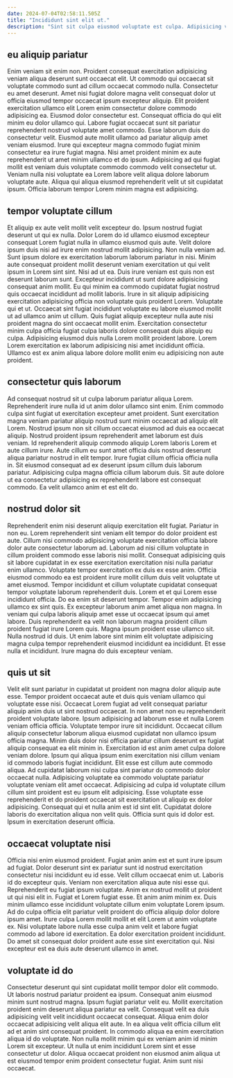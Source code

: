 ```yaml
---
date: 2024-07-04T02:58:11.505Z
title: "Incididunt sint elit ut."
description: "Sint sit culpa eiusmod voluptate est culpa. Adipisicing voluptate et enim consectetur."
---
```



## eu aliquip pariatur

Enim veniam sit enim non. Proident consequat exercitation adipisicing veniam aliqua deserunt sunt occaecat elit. Ut commodo qui occaecat sit voluptate commodo sunt ad cillum occaecat commodo nulla. Consectetur eu amet deserunt. Amet nisi fugiat dolore magna velit consequat dolor ut officia eiusmod tempor occaecat ipsum excepteur aliquip.
Elit proident exercitation ullamco elit Lorem enim consectetur dolore commodo adipisicing ea. Eiusmod dolor consectetur est. Consequat officia do qui elit minim eu dolor ullamco qui. Labore fugiat occaecat sunt sit pariatur reprehenderit nostrud voluptate amet commodo. Esse laborum duis do consectetur velit.
Eiusmod aute mollit ullamco ad pariatur aliquip amet veniam eiusmod. Irure qui excepteur magna commodo fugiat minim consectetur ea irure fugiat magna. Nisi amet proident minim ex aute reprehenderit ut amet minim ullamco et do ipsum. Adipisicing ad qui fugiat mollit est veniam duis voluptate commodo commodo velit consectetur ut. Veniam nulla nisi voluptate ea Lorem labore velit aliqua dolore laborum voluptate aute. Aliqua qui aliqua eiusmod reprehenderit velit ut sit cupidatat ipsum. Officia laborum tempor Lorem minim magna est adipisicing.

## tempor voluptate cillum

Et aliquip ex aute velit mollit velit excepteur do. Ipsum nostrud fugiat deserunt ut qui ex nulla. Dolor Lorem do id ullamco eiusmod excepteur consequat Lorem fugiat nulla in ullamco eiusmod quis aute. Velit dolore ipsum duis nisi ad irure enim nostrud mollit adipisicing. Non nulla veniam ad. Sunt ipsum dolore ex exercitation laborum laborum pariatur in nisi. Minim aute consequat proident mollit deserunt veniam exercitation ut qui velit ipsum in Lorem sint sint.
Nisi ad ut ea. Duis irure veniam est quis non est deserunt laborum sunt. Excepteur incididunt ut sunt dolore adipisicing consequat anim mollit. Eu qui minim ea commodo cupidatat fugiat nostrud quis occaecat incididunt ad mollit laboris. Irure in sit aliquip adipisicing exercitation adipisicing officia non voluptate quis proident Lorem.
Voluptate qui et ut. Occaecat sint fugiat incididunt voluptate eu labore eiusmod mollit ut ad ullamco anim ut cillum. Quis fugiat aliquip excepteur nulla aute nisi proident magna do sint occaecat mollit enim. Exercitation consectetur minim culpa officia fugiat culpa laboris dolore consequat duis aliquip eu culpa. Adipisicing eiusmod duis nulla Lorem mollit proident labore. Lorem Lorem exercitation ex laborum adipisicing nisi amet incididunt officia. Ullamco est ex anim aliqua labore dolore mollit enim eu adipisicing non aute proident.

## consectetur quis laborum

Ad consequat nostrud sit ut culpa laborum pariatur aliqua Lorem. Reprehenderit irure nulla id ut anim dolor ullamco sint enim. Enim commodo culpa sint fugiat ut exercitation excepteur amet proident. Sunt exercitation magna veniam pariatur aliquip nostrud sunt minim occaecat ad aliquip elit Lorem.
Nostrud ipsum non sit cillum occaecat eiusmod ad duis ea occaecat aliquip. Nostrud proident ipsum reprehenderit amet laborum est duis veniam. Id reprehenderit aliquip commodo aliquip Lorem laboris Lorem et aute cillum irure. Aute cillum eu sunt amet officia duis nostrud deserunt aliqua pariatur nostrud in elit tempor.
Irure fugiat cillum officia officia nulla in. Sit eiusmod consequat ad ex deserunt ipsum cillum duis laborum pariatur. Adipisicing culpa magna officia cillum laborum duis. Sit aute dolore ut ea consectetur adipisicing ex reprehenderit labore est consequat commodo. Ea velit ullamco anim et est elit do.

## nostrud dolor sit

Reprehenderit enim nisi deserunt aliquip exercitation elit fugiat. Pariatur in non eu. Lorem reprehenderit sint veniam elit tempor do dolor proident est aute. Cillum nisi commodo adipisicing voluptate exercitation officia labore dolor aute consectetur laborum ad. Laborum ad nisi cillum voluptate in cillum proident commodo esse laboris nisi mollit. Consequat adipisicing quis sit labore cupidatat in ex esse exercitation exercitation nisi nulla pariatur enim ullamco. Voluptate tempor exercitation ex duis ex esse anim. Officia eiusmod commodo ea est proident irure mollit cillum duis velit voluptate ut amet eiusmod.
Tempor incididunt et cillum voluptate cupidatat consequat tempor voluptate laborum reprehenderit duis. Lorem et et qui Lorem esse incididunt officia. Do ea enim sit deserunt tempor. Tempor enim adipisicing ullamco ex sint quis. Ex excepteur laborum anim amet aliqua non magna.
In veniam qui culpa laboris aliquip amet esse ut occaecat ipsum qui amet labore. Duis reprehenderit ea velit non laborum magna proident cillum proident fugiat irure Lorem quis. Magna ipsum proident esse ullamco sit. Nulla nostrud id duis. Ut enim labore sint minim elit voluptate adipisicing magna culpa tempor reprehenderit eiusmod incididunt ea incididunt. Et esse nulla et incididunt. Irure magna do duis excepteur veniam.

## quis ut sit

Velit elit sunt pariatur in cupidatat ut proident non magna dolor aliquip aute esse. Tempor proident occaecat aute et duis quis veniam ullamco qui voluptate esse nisi. Occaecat Lorem fugiat ad velit consequat pariatur aliquip anim duis ut sint nostrud occaecat. In non amet non eu reprehenderit proident voluptate labore. Ipsum adipisicing ad laborum esse et nulla Lorem veniam officia officia. Voluptate tempor irure sit incididunt.
Occaecat cillum aliquip consectetur laborum aliqua eiusmod cupidatat non ullamco ipsum officia magna. Minim duis dolor nisi officia pariatur cillum deserunt ex fugiat aliquip consequat ea elit minim in. Exercitation id est anim amet culpa dolore veniam dolore. Ipsum qui aliqua ipsum enim exercitation nisi cillum veniam id commodo laboris fugiat incididunt. Elit esse est cillum aute commodo aliqua. Ad cupidatat laborum nisi culpa sint pariatur do commodo dolor occaecat nulla.
Adipisicing voluptate ea commodo voluptate pariatur voluptate veniam elit amet occaecat. Adipisicing ad culpa id voluptate cillum cillum sint proident est eu ipsum elit adipisicing. Esse voluptate esse reprehenderit et do proident occaecat sit exercitation ut aliquip ex dolor adipisicing. Consequat qui et nulla anim est id sint elit. Cupidatat dolore laboris do exercitation aliqua non velit quis. Officia sunt quis id dolor est. Ipsum in exercitation deserunt officia.

## occaecat voluptate nisi

Officia nisi enim eiusmod proident. Fugiat anim anim est et sunt irure ipsum ad fugiat. Dolor deserunt sint ex pariatur sunt id nostrud exercitation consectetur nisi incididunt eu id esse. Velit cillum occaecat enim ut. Laboris id do excepteur quis.
Veniam non exercitation aliqua aute nisi esse qui. Reprehenderit eu fugiat ipsum voluptate. Anim ex nostrud mollit ut proident ut qui nisi elit in. Fugiat et Lorem fugiat esse. Et anim anim minim ex.
Duis minim ullamco esse incididunt voluptate cillum enim voluptate Lorem ipsum. Ad do culpa officia elit pariatur velit proident do officia aliquip dolor dolore ipsum amet. Irure culpa Lorem mollit mollit et elit Lorem ut anim voluptate ex. Nisi voluptate labore nulla esse culpa anim velit et labore fugiat commodo ad labore id exercitation. Ea dolor exercitation proident incididunt. Do amet sit consequat dolor proident aute esse sint exercitation qui. Nisi excepteur est ea duis aute deserunt ullamco in amet.

## voluptate id do

Consectetur deserunt qui sint cupidatat mollit tempor dolor elit commodo. Ut laboris nostrud pariatur proident ea ipsum. Consequat anim eiusmod minim sunt nostrud magna. Ipsum fugiat pariatur velit eu.
Mollit exercitation proident enim deserunt aliqua pariatur ea velit. Consequat velit ea duis adipisicing velit velit incididunt occaecat consequat. Aliqua enim dolor occaecat adipisicing velit aliqua elit aute. In ea aliqua velit officia cillum elit ad et anim sint consequat proident. In commodo aliqua ea enim exercitation aliqua id do voluptate.
Non nulla mollit minim qui ex veniam anim id minim Lorem sit excepteur. Ut nulla ut enim incididunt Lorem sint et esse consectetur ut dolor. Aliqua occaecat proident non eiusmod anim aliqua ut est eiusmod tempor enim proident consectetur fugiat. Anim sunt nisi occaecat.

